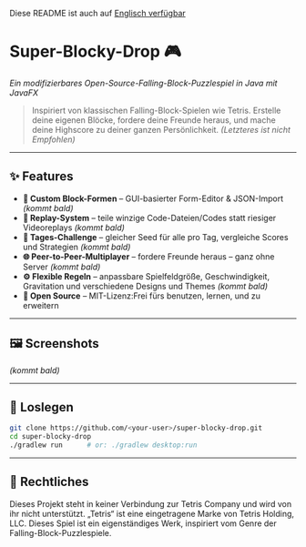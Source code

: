 Diese README ist auch auf [Englisch verfügbar](README.md)

# Super-Blocky-Drop 🎮

*Ein modifizierbares Open-Source-Falling-Block-Puzzlespiel in Java mit JavaFX*

> Inspiriert von klassischen Falling-Block-Spielen wie Tetris.
> Erstelle deine eigenen Blöcke, fordere deine Freunde heraus, und mache deine Highscore zu deiner ganzen Persönlichkeit.
> *(Letzteres ist nicht Empfohlen)*

---

## ✨ Features

* **🧱 Custom Block-Formen** – GUI-basierter Form-Editor & JSON-Import *(kommt bald)*
* **🔁 Replay-System** – teile winzige Code-Dateien/Codes statt riesiger Videoreplays *(kommt bald)*
* **📅 Tages-Challenge** – gleicher Seed für alle pro Tag, vergleiche Scores und Strategien *(kommt bald)*
* **🌐 Peer-to-Peer-Multiplayer** – fordere Freunde heraus – ganz ohne Server *(kommt bald)*
* **⚙️ Flexible Regeln** – anpassbare Spielfeldgröße, Geschwindigkeit, Gravitation und verschiedene Designs und Themes *(kommt bald)*
* **🪪 Open Source** – MIT-Lizenz:Frei fürs benutzen, lernen, und zu erweitern

---

## 🖼️ Screenshots

*(kommt bald)*

---

## 🚀 Loslegen

```bash
git clone https://github.com/<your-user>/super-blocky-drop.git
cd super-blocky-drop
./gradlew run      # or: ./gradlew desktop:run
```

---

## 📜 Rechtliches

Dieses Projekt steht in keiner Verbindung zur Tetris Company und wird von ihr nicht unterstützt.
„Tetris“ ist eine eingetragene Marke von Tetris Holding, LLC.
Dieses Spiel ist ein eigenständiges Werk, inspiriert vom Genre der Falling-Block-Puzzlespiele.


